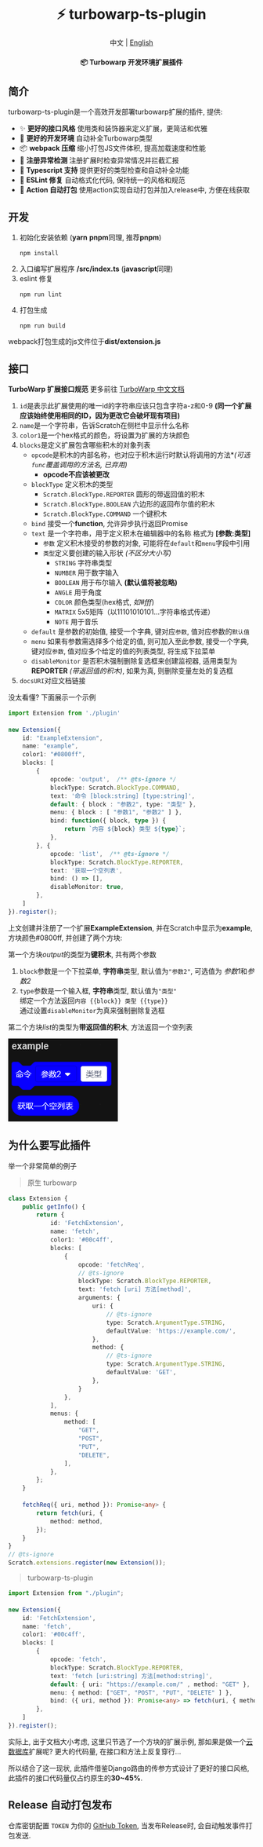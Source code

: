<div align="center">

# ⚡ turbowarp-ts-plugin

中文 | [English](/docs/en.md)
#### 📦 Turbowarp 开发环境扩展插件

</div>

## 简介
turbowarp-ts-plugin是一个高效开发部署turbowarp扩展的插件, 提供:
- ✨ **更好的接口风格** 使用类和装饰器来定义扩展，更简洁和优雅
- 🔨 **更好的开发环境** 自动补全Turbowarp类型
- 📦 **webpack 压缩** 缩小打包JS文件体积, 提高加载速度和性能 
- 🎃 **注册异常检测** 注册扩展时检查异常情况并拦截汇报
- 🎉 **Typescript 支持** 提供更好的类型检查和自动补全功能
- 🍎 **ESLint 修复** 自动格式化代码, 保持统一的风格和规范
- 🎉 **Action 自动打包** 使用action实现自动打包并加入release中, 方便在线获取

## 开发
1. 初始化安装依赖 (**yarn** **pnpm**同理, 推荐**pnpm**)
    ```commandline
    npm install
    ```
2. 入口编写扩展程序 **/src/index.ts** (**javascript**同理)
3. eslint 修复
    ```commandline
   npm run lint
    ```
4. 打包生成
    ```commandline
    npm run build
    ```
webpack打包生成的js文件位于**dist/extension.js**

## 接口

**TurboWarp 扩展接口规范** 更多前往 [TurboWarp 中文文档](https://docs.turbowarp.cn/development)
1. `id`是表示此扩展使用的唯一id的字符串应该只包含字符a-z和0-9 **(同一个扩展应该始终使用相同的ID，因为更改它会破坏现有项目)**
2. `name`是一个字符串，告诉Scratch在侧栏中显示什么名称
3. `color1`是一个hex格式的颜色，将设置为扩展的方块颜色
4. `blocks`是定义扩展包含哪些积木的对象列表 
   - `opcode`是积木的内部名称，也对应于积木运行时默认将调用的方法*_(可选`func`覆盖调用的方法名, 已弃用)_
     - **opcode不应该被更改**
   - `blockType` 定义积木的类型
       - `Scratch.BlockType.REPORTER` 圆形的带返回值的积木
       - `Scratch.BlockType.BOOLEAN` 六边形的返回布尔值的积木
       - `Scratch.BlockType.COMMAND` 一个键积木
   - `bind` 接受一个**function**, 允许异步执行返回Promise
   - `text` 是一个字符串，用于定义积木在编辑器中的名称 格式为 **[参数:类型]**
     - `参数` 定义积木接受的参数的对象, 可能将在`default`和`menu`字段中引用
     - `类型`定义要创建的输入形状 *(不区分大小写)*
         - `STRING` 字符串类型
         - `NUMBER` 用于数字输入
         - `BOOLEAN` 用于布尔输入 **(默认值将被忽略)**
         - `ANGLE` 用于角度
         - `COLOR` 颜色类型(hex格式, *如#fff*)
         - `MATRIX` 5x5矩阵（以11101010101…字符串格式传递）
         - `NOTE` 用于音乐
   - `default` 是参数的初始值, 接受一个字典, 键对应`参数`, 值对应参数的`默认值`
   - `menu` 如果有参数需选择多个给定的值, 则可加入至此参数, 接受一个字典, 键对应`参数`, 值对应多个给定的值的列表类型, 将生成下拉菜单
   - `disableMonitor` 是否积木强制删除复选框来创建监视器, 适用类型为**REPORTER** *(带返回值的积木)*, 如果为真, 则删除变量左处的复选框
5. `docsURI`对应文档链接

没太看懂? 下面展示一个示例
```typescript
import Extension from './plugin'

new Extension({
    id: "ExampleExtension",
    name: "example",
    color1: "#0800ff",
    blocks: [
        {
            opcode: 'output',  /** @ts-ignore */
            blockType: Scratch.BlockType.COMMAND,
            text: '命令 [block:string] [type:string]',
            default: { block : "参数2", type: "类型" },
            menu: { block : [ "参数1", "参数2" ] },
            bind: function({ block, type }) {
                return `内容 ${block} 类型 ${type}`;
            },
        }, {
            opcode: 'list',  /** @ts-ignore */
            blockType: Scratch.BlockType.REPORTER,
            text: '获取一个空列表',
            bind: () => [],
            disableMonitor: true,
        },
    ]
}).register();
```
上文创建并注册了一个扩展**ExampleExtension**, 并在Scratch中显示为**example**, 方块颜色#0800ff, 并创建了两个方块:

第一个方块*output*的类型为**键积木**, 共有两个参数
1. `block`参数是一个下拉菜单, **字符串**类型, 默认值为`"参数2"`, 可选值为 *参数1*和*参数2*
2. `type`参数是一个输入框, **字符串**类型, 默认值为`"类型"`<br>
绑定一个方法返回`内容 {{block}} 类型 {{type}}`<br>
通过设置`disableMonitor`为真来强制删除复选框

第二个方块*list*的类型为**带返回值的积木**, 方法返回一个空列表

![示例图片](/docs/example.png)

## 为什么要写此插件

举一个非常简单的例子

> 原生 turbowarp

```typescript
class Extension {
    public getInfo() {
        return {
            id: 'FetchExtension',
            name: 'fetch',
            color1: '#00c4ff',
            blocks: [
                {
                    opcode: 'fetchReq',
                    // @ts-ignore
                    blockType: Scratch.BlockType.REPORTER,
                    text: 'fetch [uri] 方法[method]',
                    arguments: {
                        uri: {
                            // @ts-ignore
                            type: Scratch.ArgumentType.STRING,
                            defaultValue: 'https://example.com/',
                        },
                        method: {
                            // @ts-ignore
                            type: Scratch.ArgumentType.STRING,
                            defaultValue: 'GET',
                        },
                    }
                },
            ],
            menus: {
                method: [
                    "GET", 
                    "POST", 
                    "PUT", 
                    "DELETE",
                ],
            },
        };
    }

    fetchReq({ uri, method }): Promise<any> {
        return fetch(uri, {
            method: method,
        });
    }
}
// @ts-ignore
Scratch.extensions.register(new Extension());
```
> turbowarp-ts-plugin

```typescript
import Extension from "./plugin";

new Extension({
    id: 'FetchExtension',
    name: 'fetch',
    color1: '#00c4ff',
    blocks: [
        {
            opcode: 'fetch',
            blockType: Scratch.BlockType.REPORTER,
            text: 'fetch [uri:string] 方法[method:string]',
            default: { uri: "https://example.com/" , method: "GET" },
            menu: { method: ["GET", "POST", "PUT", "DELETE" ] },
            bind: ({ uri, method }): Promise<any> => fetch(uri, { method, }),
        },
    ]
}).register();
```

实际上, 出于文档大小考虑, 这里只节选了一个方块的扩展示例, 那如果是做一个[云数据库](https://gitee.com/LinwinSoft/open-data-api/blob/master/40code/extension.ts)扩展呢? 更大的代码量, 在接口和方法上反复穿行...

所以结合了这一现状, 此插件借鉴Django路由的传参方式设计了更好的接口风格, 此插件的接口代码量仅占约原生的**30~45%**.


## Release 自动打包发布
仓库密钥配置 `TOKEN` 为你的 [GitHub Token](https://github.com/settings/tokens/new), 当发布Release时, 会自动触发事件打包发送.
